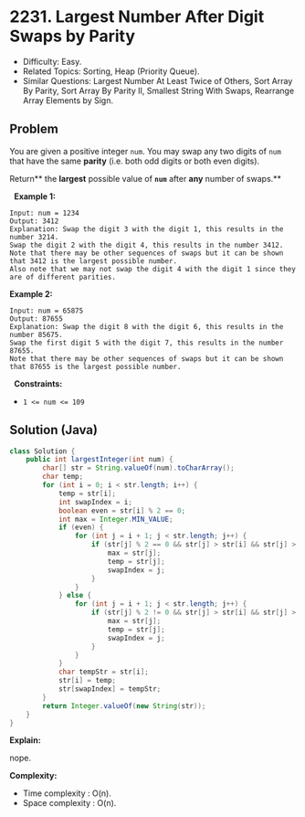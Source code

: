 # 2231. Largest Number After Digit Swaps by Parity

- Difficulty: Easy.
- Related Topics: Sorting, Heap (Priority Queue).
- Similar Questions: Largest Number At Least Twice of Others, Sort Array By Parity, Sort Array By Parity II, Smallest String With Swaps, Rearrange Array Elements by Sign.

## Problem

You are given a positive integer ```num```. You may swap any two digits of ```num``` that have the same **parity** (i.e. both odd digits or both even digits).

Return** the **largest** possible value of **```num```** after **any** number of swaps.**

 
**Example 1:**

```
Input: num = 1234
Output: 3412
Explanation: Swap the digit 3 with the digit 1, this results in the number 3214.
Swap the digit 2 with the digit 4, this results in the number 3412.
Note that there may be other sequences of swaps but it can be shown that 3412 is the largest possible number.
Also note that we may not swap the digit 4 with the digit 1 since they are of different parities.
```

**Example 2:**

```
Input: num = 65875
Output: 87655
Explanation: Swap the digit 8 with the digit 6, this results in the number 85675.
Swap the first digit 5 with the digit 7, this results in the number 87655.
Note that there may be other sequences of swaps but it can be shown that 87655 is the largest possible number.
```

 
**Constraints:**


	
- ```1 <= num <= 109```



## Solution (Java)

```java
class Solution {
    public int largestInteger(int num) {
        char[] str = String.valueOf(num).toCharArray();
        char temp;
        for (int i = 0; i < str.length; i++) {
            temp = str[i];
            int swapIndex = i;
            boolean even = str[i] % 2 == 0;
            int max = Integer.MIN_VALUE;
            if (even) {
                for (int j = i + 1; j < str.length; j++) {
                    if (str[j] % 2 == 0 && str[j] > str[i] && str[j] > max) {
                        max = str[j];
                        temp = str[j];
                        swapIndex = j;
                    }
                }
            } else {
                for (int j = i + 1; j < str.length; j++) {
                    if (str[j] % 2 != 0 && str[j] > str[i] && str[j] > max) {
                        max = str[j];
                        temp = str[j];
                        swapIndex = j;
                    }
                }
            }
            char tempStr = str[i];
            str[i] = temp;
            str[swapIndex] = tempStr;
        }
        return Integer.valueOf(new String(str));
    }
}
```

**Explain:**

nope.

**Complexity:**

* Time complexity : O(n).
* Space complexity : O(n).

